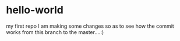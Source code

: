 # hello-world
my first repo
I am making some changes so as to see how the commit works from this branch to the master....:)
